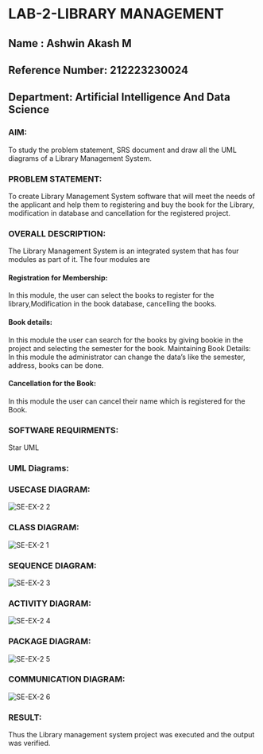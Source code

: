 # LAB-2-LIBRARY MANAGEMENT
## Name : Ashwin Akash M
## Reference Number: 212223230024
## Department: Artificial Intelligence And Data Science
### AIM:
To study the problem statement, SRS document and draw all the UML diagrams of a Library Management System.
### PROBLEM STATEMENT:
To create Library Management System software that will meet the needs of the applicant
and help them to registering and buy the book for the Library, modification in database and
cancellation for the registered project.
### OVERALL DESCRIPTION:
The Library Management System is an integrated system that has four modules as part of
it. The four modules are
#### Registration for Membership:
In this module, the user can select the books to register for the library,Modification in the book
database, cancelling the books.
#### Book details:
In this module the user can search for the books by giving bookie in the project and selecting
the semester for the book.
Maintaining Book Details:
In this module the administrator can change the data’s like the semester, address, books can be
done.
#### Cancellation for the Book:
In this module the user can cancel their name which is registered for the Book.
### SOFTWARE REQUIRMENTS:
Star UML
### UML Diagrams:
### USECASE DIAGRAM:
![SE-EX-2 2](https://github.com/user-attachments/assets/f26e450e-0f78-4200-b7c3-cdb8a0f0f738)

### CLASS DIAGRAM:
![SE-EX-2 1](https://github.com/user-attachments/assets/d75b761a-24af-4f09-9cb1-e49bf5101ace)

### SEQUENCE DIAGRAM:
![SE-EX-2 3](https://github.com/user-attachments/assets/d878a484-072d-4f99-903e-1f0c5899c992)

### ACTIVITY DIAGRAM:
![SE-EX-2 4](https://github.com/user-attachments/assets/f1e5d469-ec1a-4ce9-bf3f-826075947550)

### PACKAGE DIAGRAM:
![SE-EX-2 5](https://github.com/user-attachments/assets/506249d7-454a-4549-b342-3e31061ff099)

### COMMUNICATION DIAGRAM:
![SE-EX-2 6](https://github.com/user-attachments/assets/34799b8d-0a77-4ab6-ace3-f37283e3dcad)

### RESULT:
Thus the Library management system project was executed and the output was verified.

